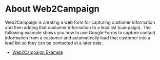 # About Web2Campaign

Web2Campaign is creating a web form for capturing customer information and then adding that customer information to a lead list (campaign). The following example shows you how to use Google Forms to capture contact information from a customer and automatically load that customer into a lead list so they can be contacted at a later date.

* [Web2Campaign Example](https://github.com/tylerlong/web2campaign-google-forms-to-engage-voice)
